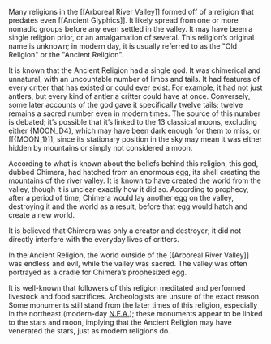 Many religions in the [[Arboreal River Valley]] formed off of a religion that predates even [[Ancient Glyphics]]. It likely spread from one or more nomadic groups before any even settled in the valley. It may have been a single religion prior, or an amalgamation of several. This religion’s original name is unknown; in modern day, it is usually referred to as the "Old Religion" or the "Ancient Religion".

It is known that the Ancient Religion had a single god. It was chimerical and unnatural, with an uncountable number of limbs and tails. It had features of every critter that has existed or could ever exist. For example, it had not just antlers, but every kind of antler a critter could have at once. Conversely, some later accounts of the god gave it specifically twelve tails; twelve remains a sacred number even in modern times. The source of this number is debated; it’s possible that it’s linked to the 13 classical moons, excluding either {MOON_D4}, which may have been dark enough for them to miss, or [[{MOON_1}]], since its stationary position in the sky may mean it was either hidden by mountains or simply not considered a moon.

According to what is known about the beliefs behind this religion, this god, dubbed Chimera, had hatched from an enormous egg, its shell creating the mountains of the river valley. It is known to have created the world from the valley, though it is unclear exactly how it did so. According to prophecy, after a period of time, Chimera would lay another egg on the valley, destroying it and the world as a result, before that egg would hatch and create a new world.

It is believed that Chimera was only a creator and destroyer; it did not directly interfere with the everyday lives of critters.

In the Ancient Religion, the world outside of the [[Arboreal River Valley]] was endless and evil, while the valley was sacred. The valley was often portrayed as a cradle for Chimera’s prophesized egg.

It is well-known that followers of this religion meditated and performed livestock and food sacrifices. Archeologists are unsure of the exact reason. Some monuments still stand from the later times of this religion, especially in the northeast (modern-day [N.F.A.](Northern%20Forest%20Alliance.md)); these monuments appear to be linked to the stars and moon, implying that the Ancient Religion may have venerated the stars, just as modern religions do.